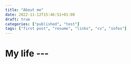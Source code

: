 ```yaml
---
title: "About me"
date: 2022-11-12T15:46:51+01:00
draft: true
categories: ["published", "test"]
tags: ["first post", "resume", "links", "cv", "infos"]
---
```

 
# My life --- 



